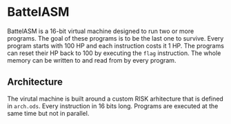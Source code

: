 # BattelASM
BattelASM is a 16-bit virtual machine designed to run two or more programs. The goal of these programs is to be the last one to survive. Every program starts with 100 HP and each instruction costs it 1 HP. The programs can reset their HP back to 100 by executing the  `flag` instruction. The whole memory can be written to and read from by every program.
## Architecture
The virutal machine is built around a custom RISK arhitecture that is defined in `arch.ods`. Every instruction in 16 bits long. Programs are executed at the same time but not in parallel.
